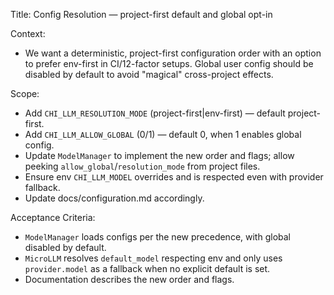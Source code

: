 Title: Config Resolution — project-first default and global opt-in

Context:
- We want a deterministic, project-first configuration order with an option to
  prefer env-first in CI/12-factor setups. Global user config should be
  disabled by default to avoid "magical" cross-project effects.

Scope:
- Add `CHI_LLM_RESOLUTION_MODE` (project-first|env-first) — default project-first.
- Add `CHI_LLM_ALLOW_GLOBAL` (0/1) — default 0, when 1 enables global config.
- Update `ModelManager` to implement the new order and flags; allow peeking
  `allow_global`/`resolution_mode` from project files.
- Ensure env `CHI_LLM_MODEL` overrides and is respected even with provider
  fallback.
- Update docs/configuration.md accordingly.

Acceptance Criteria:
- `ModelManager` loads configs per the new precedence, with global disabled by
  default.
- `MicroLLM` resolves `default_model` respecting env and only uses
  `provider.model` as a fallback when no explicit default is set.
- Documentation describes the new order and flags.

